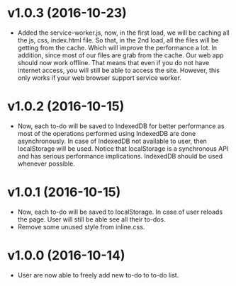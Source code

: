 v1.0.3 (2016-10-23)
======

* Added the service-worker.js, now, in the first load, we will be caching all the js, css, index.html file. So that, in the 2nd load, all the files will be getting from the cache. Which will improve the performance a lot. In addition, since most of our files are grab from the cache. Our web app should now work offline. That means that even if you do not have internet access, you will still be able to access the site. However, this only works if your web browser support service worker.

v1.0.2 (2016-10-15)
======

* Now, each to-do will be saved to IndexedDB for better performance as most of the operations performed using IndexedDB are done asynchronously. In case of IndexedDB not available to user, then localStorage will be used. Notice that localStorage is a synchronous API and has serious performance implications. IndexedDB should be used whenever possible.

v1.0.1 (2016-10-15)
======

* Now, each to-do will be saved to localStorage. In case of user reloads the page. User will still be able see all their to-dos.
* Remove some unused style from inline.css.

v1.0.0 (2016-10-14)
======

* User are now able to freely add new to-do to to-do list.